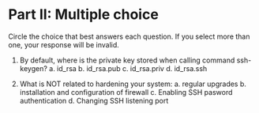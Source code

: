 # Part II: Multiple choice

Circle the choice that best answers each question. If you select more than one, your response will be invalid.

1. By default, where is the private key stored when calling command ssh-keygen? 
   a. id_rsa
   b. id_rsa.pub
   c. id_rsa.priv
   d. id_rsa.ssh

2. What is NOT related to hardening your system:
   a. regular upgrades
   b. installation and configuration of firewall
   c. Enabling SSH pasword authentication
   d. Changing SSH listening port
